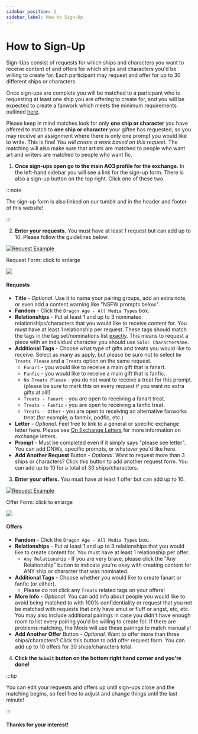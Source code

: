 ```yaml
---
sidebar_position: 2
sidebar_label: How to Sign-Up
---
```


# How to Sign-Up
Sign-Ups consist of requests for which ships and characters you want to receive content of and offers for which ships and characters you'd be willing to create for. Each participant may request and offer for up to 30 different ships or characters.

Once sign-ups are complete you will be matched to a particpant who is requesting at least one ship you are offering to create for, and you will be expected to create a fanwork which meets the minimum requirements outlined [here](/docs/intro#the-basics).

Please keep in mind matches look for only **one ship or character** you have offered to match to **one ship or character** your giftee has requested, so you may receive an assignment where there is only one prompt you would like to write. This is fine! *You will create a work based on this request.* The matching will also make sure that artists are matched to people who want art and writers are matched to people who want fic.

1. **Once sign-ups open go to the main AO3 profile for the exchange.** In the left-hand sidebar you will see a link for the sign-up form. There is also a sign-up button on the top right. Click one of these two.

:::note

The sign-up form is also linked on our tumblr and in the header and footer of this website!

:::

2. **Enter your requests.** You must have at least 1 request but can add up to 10. Please follow the guidelines below:

<a href="#img1" class="preview">
<img src={require('/img/tutorial/request.png').default} alt="Request Example" class="thumbnail"></img>
</a>
<p class="label">Request Form: click to enlarge</p>
<p> </p>
<a href="#_" class="lightbox" id="img1">
<img src={require('/img/tutorial/request.png').default}></img>
</a>

#### Requests
- **Title** - *Optional*. Use it to name your pairing groups, add an extra note, or even add a content warning like "NSFW prompts below".
- **Fandom** - Click the `Dragon Age - All Media Types` box.
- **Relationships** - Put at least 1 and up to 3 nominated relationships/characters that you would like to receive content for. You must have at least 1 relationship per request. These tags should match the tags in the tag set/nominations list <u>exactly</u>. This means to request a piece with an individual character you should use `Solo: CharacterName`.
- **Additional Tags** - Choose what type of gifts and treats you would like to receive. Select as many as apply, but please be sure not to select `No Treats Please` and a `Treats` option on the same request.
    - `Fanart` - you would like to receive a main gift that is fanart.
    - `Fanfic` - you would like to receive a main gift that is fanfic.
    - `No Treats Please` - you do not want to receive a treat for this prompt. (please be sure to mark this on every request if you want no extra gifts at all!)
    - `Treats - Fanart` - you are open to receiving a fanart treat.
    - `Treats - Fanfic` - you are open to receiving a fanfic treat.
    - `Treats - Other` - you are open to receiving an alternative fanworks treat (for example, a fanmix, podfic, etc.)
- **Letter** - *Optional*. Feel free to link to a general or specific exchange letter here. Please see [On Exchange Letters](/docs/tutorials/letters) for more information on exchange letters.
- **Prompt** - Must be completed even if it simply says "please see letter". You can add DNWs, specific prompts, or whatever you'd like here.
- **Add Another Request** Button - *Optional*. Want to request more than 3 ships or characters? Click this button to add another request form. You can add up to 10 for a total of 30 ships/characters.

3. **Enter your offers.** You must have at least 1 offer but can add up to 10.

<a href="#img2" class="preview">
<img src={require('/img/tutorial/offer.png').default} alt="Request Example" class="thumbnail"></img>
</a>
<p class="label">Offer Form: click to enlarge</p>
<p> </p>
<a href="#_" class="lightbox" id="img2">
<img src={require('/img/tutorial/offer.png').default}></img>
</a>

#### Offers
- **Fandom** - Click the `Dragon Age - All Media Types` box.
- **Relationships** - Put at least 1 and up to 3 relationships that you would like to create content for. You must have at least 1 relationship per offer.
    - `Any Relationship` - If you are very brave, please click the "Any Relationship" button to indicate you're okay with creating content for ANY ship or character that was nominated.
- **Additional Tags** - Choose whether you would like to create fanart or fanfic (or either).
    - Please do not click any `Treats` related tags on your offers!
- **More Info** - *Optional*. You can add info about people you would like to avoid being matched to with 100% confidentiality or request that you not be matched with requests that only have smut or fluff or angst, etc, etc. You may also include additional pairings in case you didn't have enough room to list every pairing you'd be willing to create for. If there are problems matching, the Mods will use these pairings to match manually!
- **Add Another Offer** Button - *Optional*. Want to offer more than three ships/characters? Click this button to add offer request form. You can add up to 10 offers for 30 ships/characters total.

4. **Click the `Submit` button on the bottom right hand corner and you're done!**

:::tip

You can edit your requests and offers up until sign-ups close and the matching begins, so feel free to adjust and change things until the last minute!

:::

#### Thanks for your interest!